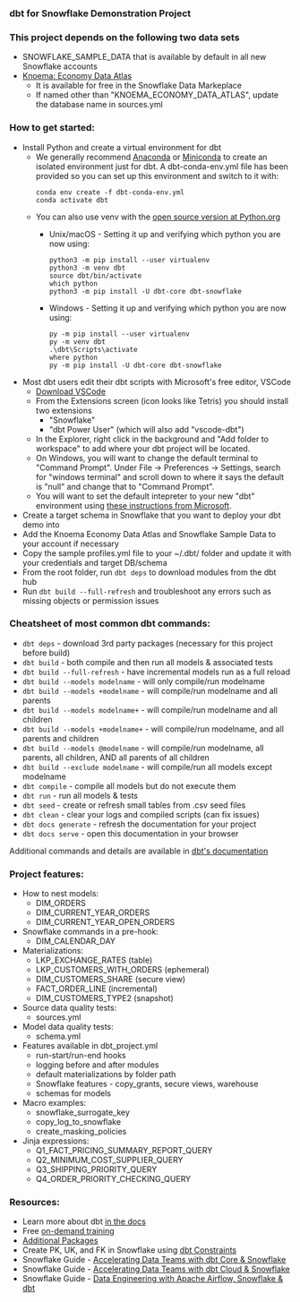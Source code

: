 ### dbt for Snowflake Demonstration Project

### This project depends on the following two data sets
- SNOWFLAKE_SAMPLE_DATA that is available by default in all new Snowflake accounts
- [Knoema: Economy Data Atlas](https://www.snowflake.com/datasets/knoema-economy-data-atlas/)
    - It is available for free in the Snowflake Data Markeplace
    - If named other than "KNOEMA_ECONOMY_DATA_ATLAS", update the database name in sources.yml

### How to get started:

- Install Python and create a virtual environment for dbt
  - We generally recommend [Anaconda](https://www.anaconda.com/) or [Miniconda](https://docs.conda.io/en/latest/miniconda.html) to create an isolated environment just for dbt. A dbt-conda-env.yml file has been provided so you can set up this environment and switch to it with:
    ```
    conda env create -f dbt-conda-env.yml
    conda activate dbt
    ```
  - You can also use venv with the [open source version at Python.org](https://www.python.org/downloads/)
    - Unix/macOS - Setting it up and verifying which python you are now using:
        ```
        python3 -m pip install --user virtualenv
        python3 -m venv dbt
        source dbt/bin/activate
        which python
        python3 -m pip install -U dbt-core dbt-snowflake
        ```

    - Windows - Setting it up and verifying which python you are now using:
        ```
        py -m pip install --user virtualenv
        py -m venv dbt
        .\dbt\Scripts\activate
        where python
        py -m pip install -U dbt-core dbt-snowflake
        ```
- Most dbt users edit their dbt scripts with Microsoft's free editor, VSCode
  - [Download VSCode](https://code.visualstudio.com/Download)
  - From the Extensions screen (icon looks like Tetris) you should install two extensions
    - "Snowflake"
    - "dbt Power User" (which will also add "vscode-dbt")
  - In the Explorer, right click in the background and "Add folder to workspace" to add where your dbt project will be located.
  - On Windows, you will want to change the default terminal to "Command Prompt". Under File -> Preferences -> Settings, search for "windows terminal" and scroll down to where it says the default is "null" and change that to "Command Prompt".
  - You will want to set the default intepreter to your new "dbt" environment using [these instructions from Microsoft](https://code.visualstudio.com/docs/python/python-tutorial#_select-a-python-interpreter).
- Create a target schema in Snowflake that you want to deploy your dbt demo into
- Add the Knoema Economy Data Atlas and Snowflake Sample Data to your account if necessary
- Copy the sample profiles.yml file to your ~/.dbt/ folder and update it with your credentials and target DB/schema
- From the root folder, run `dbt deps` to download modules from the dbt hub
- Run `dbt build --full-refresh` and troubleshoot any errors such as missing objects or permission issues

### Cheatsheet of most common dbt commands:
- `dbt deps` - download 3rd party packages (necessary for this project before build)
- `dbt build` - both compile and then run all models & associated tests
- `dbt build --full-refresh` - have incremental models run as a full reload
- `dbt build --models modelname` - will only compile/run modelname
- `dbt build --models +modelname` - will compile/run modelname and all parents
- `dbt build --models modelname+` - will compile/run modelname and all children
- `dbt build --models +modelname+` - will compile/run modelname, and all parents and children
- `dbt build --models @modelname` - will compile/run modelname, all parents, all children, AND all parents of all children
- `dbt build --exclude modelname` - will compile/run all models except modelname
- `dbt compile` - compile all models but do not execute them
- `dbt run` - run all models & tests
- `dbt seed` - create or refresh small tables from .csv seed files
- `dbt clean` - clear your logs and compiled scripts (can fix issues)
- `dbt docs generate` - refresh the documentation for your project
- `dbt docs serve` - open this documentation in your browser

Additional commands and details are available in [dbt's documentation](https://docs.getdbt.com/reference/dbt-commands)

### Project features:
- How to nest models:
    - DIM_ORDERS
    - DIM_CURRENT_YEAR_ORDERS
    - DIM_CURRENT_YEAR_OPEN_ORDERS
- Snowflake commands in a pre-hook:
    - DIM_CALENDAR_DAY
- Materializations:
    - LKP_EXCHANGE_RATES (table)
    - LKP_CUSTOMERS_WITH_ORDERS (ephemeral)
    - DIM_CUSTOMERS_SHARE (secure view)
    - FACT_ORDER_LINE (incremental)
    - DIM_CUSTOMERS_TYPE2 (snapshot)
- Source data quality tests:
    - sources.yml
- Model data quality tests:
    - schema.yml
- Features available in dbt_project.yml
    - run-start/run-end hooks
    - logging before and after modules
    - default materializations by folder path
    - Snowflake features - copy_grants, secure views, warehouse
    - schemas for models
- Macro examples:
    - snowflake_surrogate_key
    - copy_log_to_snowflake
    - create_masking_policies
- Jinja expressions:
    - Q1_FACT_PRICING_SUMMARY_REPORT_QUERY
    - Q2_MINIMUM_COST_SUPPLIER_QUERY
    - Q3_SHIPPING_PRIORITY_QUERY
    - Q4_ORDER_PRIORITY_CHECKING_QUERY


### Resources:
- Learn more about dbt [in the docs](https://docs.getdbt.com/docs/introduction)
- Free [on-demand training](https://courses.getdbt.com/)
- [Additional Packages](https://hub.getdbt.com/)
- Create PK, UK, and FK in Snowflake using [dbt Constraints](https://github.com/Snowflake-Labs/dbt_constraints)
- Snowflake Guide - [Accelerating Data Teams with dbt Core & Snowflake](https://quickstarts.snowflake.com/guide/data_teams_with_dbt_core/index.html)
- Snowflake Guide - [Accelerating Data Teams with dbt Cloud & Snowflake](https://quickstarts.snowflake.com/guide/data_teams_with_dbt_cloud/index.html)
- Snowflake Guide - [Data Engineering with Apache Airflow, Snowflake & dbt](https://quickstarts.snowflake.com/guide/data_engineering_with_apache_airflow/index.html)
